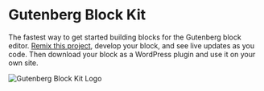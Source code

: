 Gutenberg Block Kit
===================

The fastest way to get started building blocks for the Gutenberg block editor. [Remix this project](https://glitch.com/edit/#!/remix/gutenberg-block-kit), develop your block, and see live updates as you code. Then download your block as a WordPress plugin and use it on your own site.

![Gutenberg Block Kit Logo](https://cdn.glitch.com/d2032613-1317-456e-be8e-bc0af5fd945c%2Fblock-kit-logo.svg?1557824541477)